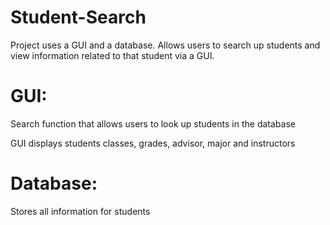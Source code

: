 # Student-Search
Project uses a GUI and a database. Allows users to search up students and view information related to that student via a GUI.


# GUI:


Search function that allows users to look up students in the database


GUI displays students classes, grades, advisor, major and instructors


# Database:


Stores all information for students

